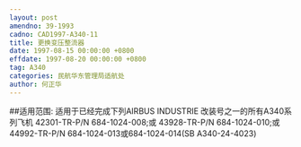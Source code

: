 ```yaml
---
layout: post
amendno: 39-1993
cadno: CAD1997-A340-11
title: 更换变压整流器
date: 1997-08-15 00:00:00 +0800
effdate: 1997-08-20 00:00:00 +0800
tag: A340
categories: 民航华东管理局适航处
author: 何正华
---
```


##适用范围:
适用于已经完成下列AIRBUS INDUSTRIE 改装号之一的所有A340系列飞机
42301-TR-P/N 684-1024-008;或
43928-TR-P/N 684-1024-010;或
44992-TR-P/N 684-1024-013或684-1024-014(SB A340-24-4023)

